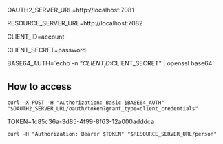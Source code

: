 OAUTH2_SERVER_URL=http://localhost:7081

RESOURCE_SERVER_URL=http://localhost:7082

CLIENT_ID=account

CLIENT_SECRET=password

BASE64_AUTH=\`echo -n "$CLIENT_ID:$CLIENT_SECRET" | openssl base64\`

How to access
---

`curl -X POST -H "Authorization: Basic $BASE64_AUTH" "$OAUTH2_SERVER_URL/oauth/token?grant_type=client_credentials"`

TOKEN=1c85c36a-3d85-4f99-8f63-12a000adddca

`curl -H "Authorization: Bearer $TOKEN" "$RESOURCE_SERVER_URL/person"`
